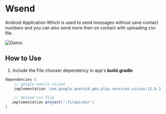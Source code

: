 # Wsend
Android Application Which is used to send messages without save contact numbers and you can also send more then on contact with uploading csv file.

![Demo](https://user-images.githubusercontent.com/497670/29021175-41e613c4-7b82-11e7-8887-a6d8186aeca3.gif)


How to Use
-------------
1. Include the File chooser dependency in app's **build.gradle**
```gradle
dependencies {
    // google mobile vision
    implementation 'com.google.android.gms:play-services-vision:11.0.2'

    // Upload csv file
   implementation project(':filepicker')
}
```

